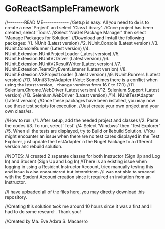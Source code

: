 # GoReactSampleFramework

//--------READ ME-------------
//Setup is easy. All you need to do is to create a new 'Project' and select 'Class Library'. 
//Once project has been created, select 'Tools'. 
//Select 'NuGet Package Manager' then select 'Manage Packages for Solution'. 
//Download and Install the following packages:
//1. NUnit (Latest version)
//2. NUnit.Console (Latest version)
//3. NUnit.ConsoleRunner (Latest version)
//4. NUnit.Extension.NUnitProjectLoader (Latest version)
//5. NUnit.Extension.NUnitV2Driver (Latest version)
//6. NUnit.Extension.NUnitV2ResultWriter (Latest version)
//7. NUnit.Extension.TeamCityEventListener (Latest version)
//8. NUnit.Extension.VSProjectLoader (Latest version)
//9. NUnit.Runners (Latest version)
//10. NUnit3TestAdapter (Note: Sometimes there is a conflict when using the latest version, I change versions from 16.0 to 17.0)
//11. Selenium.Chrome.WebDriver (Latest version)
//12. Selenium.Support (Latest version)
//13. Selenium.WebDriver (Latest version)
//14. NUnitTestAdapter (Latest version)
//Once these packages have been installed, you may now use these test scripts for execution.
//Just create your own project and your own class/es.

//How to run:
//1. After setup, add the needed project and classes
//2. Paste the codes
//3. To run, select 'Test' 
//4. Select 'Windows' then 'Test Explorer'
//5. When all the tests are displayed, try to Build or Rebuild Solution. 
//You might encounter an issue when there are no test cases displayed in the Test Explorer, just update the TestAdapter in the Nuget Package to a different version and rebuild solution.

//NOTES: 
//I created 2 separate classes for both Instructor (Sign Up and Log In) and Student (Sign Up and Log In)
//There is an existing issue when logging in using a Resident Instructor Account, tried manually testing this and issue is also encountered but intermittent.
//I was not able to proceed with the Student Account creation since it required an invitation from an Instructor. 

//I have uploaded all of the files here, you may directly download this repository.

//Creating this solution took me around 10 hours since it was a first and I had to do some research. Thank you!

//Created by Ma. Eve Adora S. Macasero 
